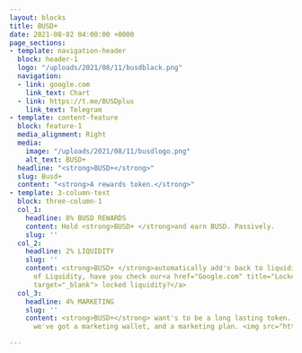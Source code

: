 ```yaml
---
layout: blocks
title: BUSD+
date: 2021-08-02 04:00:00 +0000
page_sections:
- template: navigation-header
  block: header-1
  logo: "/uploads/2021/08/11/busdblack.png"
  navigation:
  - link: google.com
    link_text: Chart
  - link: https://t.me/BUSDplus
    link_text: Telegram
- template: content-feature
  block: feature-1
  media_alignment: Right
  media:
    image: "/uploads/2021/08/11/busdlogo.png"
    alt_text: BUSD+
  headline: "<strong>BUSD+</strong>"
  slug: Busd+
  content: "<strong>A rewards token.</strong>"
- template: 3-column-text
  block: three-column-1
  col_1:
    headline: 8% BUSD REWARDS
    content: Hold <strong>BUSD+ </strong>and earn BUSD. Passively.
    slug: ''
  col_2:
    headline: 2% LIQUIDITY
    slug: ''
    content: <strong>BUSD+ </strong>automatically add's back to liquidity. Speaking
      of Liquidity, have you check our<a href="Google.com" title="Locked Liquidity"
      target="_blank"> locked liquidity?</a>
  col_3:
    headline: 4% MARKETING
    slug: ''
    content: <strong>BUSD+</strong> want's to be a long lasting token. That's why
      we've got a marketing wallet, and a marketing plan. <img src="https://www.siteminder.com/wp-content/uploads/2017/01/MARKETING_STRATEGY_istock.jpg">

---
```

